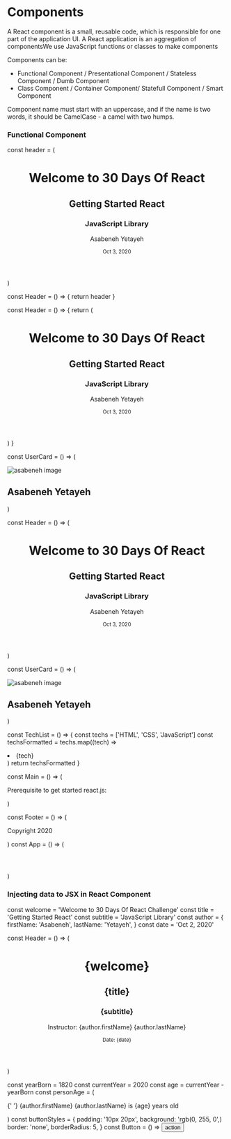 # Components

A React component is a small, reusable code, which is responsible for one part of the application UI. A React application is an aggregation of componentsWe use JavaScript functions or classes to make components

Components can be:

- Functional Component / Presentational Component / Stateless Component / Dumb Component
- Class Component / Container Component/ Statefull Component / Smart Component

 Component name must start with an uppercase, and if the name is two words, it should be CamelCase - a camel with two humps.

 ### Functional Component
 <!--  JSX element, header -->
const header = (
  <header style={headerStyles}>
    <div className='header-wrapper'>
      <h1>Welcome to 30 Days Of React</h1>
      <h2>Getting Started React</h2>
      <h3>JavaScript Library</h3>
      <p>Asabeneh Yetayeh</p>
      <small>Oct 3, 2020</small>
    </div>
  </header>
)

<!-- React component -->
const Header = () => {
  return header
}

 <!-- or we can just return the JSX -->

const Header = () => {
  return (
    <header style={headerStyles}>
      <div className='header-wrapper'>
        <h1>Welcome to 30 Days Of React</h1>
        <h2>Getting Started React</h2>
        <h3>JavaScript Library</h3>
        <p>Asabeneh Yetayeh</p>
        <small>Oct 3, 2020</small>
      </div>
    </header>
  )
}

 <!-- User Card Component -->
const UserCard = () => (
  <div className='user-card'>
    <img src={asabenehImage} alt='asabeneh image' />
    <h2>Asabeneh Yetayeh</h2>
  </div>
)




<!-- Header Component -->
const Header = () => (
  <header>
    <div className='header-wrapper'>
      <h1>Welcome to 30 Days Of React</h1>
      <h2>Getting Started React</h2>
      <h3>JavaScript Library</h3>
      <p>Asabeneh Yetayeh</p>
      <small>Oct 3, 2020</small>
    </div>
  </header>
)

<!-- User Card Component -->
const UserCard = () => (
  <div className='user-card'>
    <img src={asabenehImage} alt='asabeneh image' />
    <h2>Asabeneh Yetayeh</h2>
  </div>
)

<!-- TechList Component -->
const TechList = () => {
  const techs = ['HTML', 'CSS', 'JavaScript']
  const techsFormatted = techs.map((tech) => <li key={tech}>{tech}</li>)
  return techsFormatted
}

<!--  Main Component -->
const Main = () => (
  <main>
    <div className='main-wrapper'>
      <p>Prerequisite to get started react.js:</p>
      <ul>
        <TechList />
      </ul>
      <UserCard />
    </div>
  </main>
)

<!--  Footer Component -->
const Footer = () => (
  <footer>
    <div className='footer-wrapper'>
      <p>Copyright 2020</p>
    </div>
  </footer>
)
 <!-- The App, or the parent or the container component -->
 const App = () => (
  <div className='app'>
    <Header />
    <Main />
    <Footer/>
  </div>
)

### Injecting data to JSX in React Component 

<!-- JSX element, header -->
const welcome = 'Welcome to 30 Days Of React Challenge'
const title = 'Getting Started React'
const subtitle = 'JavaScript Library'
const author = {
  firstName: 'Asabeneh',
  lastName: 'Yetayeh',
}
const date = 'Oct 2, 2020'

<!-- JSX Element -->
 const Header = () => (
  <header>
    <div className='header-wrapper'>
      <h1>{welcome}</h1>
      <h2>{title}</h2>
      <h3>{subtitle}</h3>
      <p>
        Instructor: {author.firstName} {author.lastName}
      </p>
      <small>Date: {date}</small>
    </div>
  </header>
)

const yearBorn = 1820
const currentYear = 2020
const age = currentYear - yearBorn
const personAge = (
  <p>
    {' '}
    {author.firstName} {author.lastName} is {age} years old
  </p>
)
<!-- you keep buttons styling this way -->
const buttonStyles = {
  padding: '10px 20px',
  background: 'rgb(0, 255, 0',)
  border: 'none',
  borderRadius: 5,
}
const Button = () => <button style={buttonStyles}> action </button>

